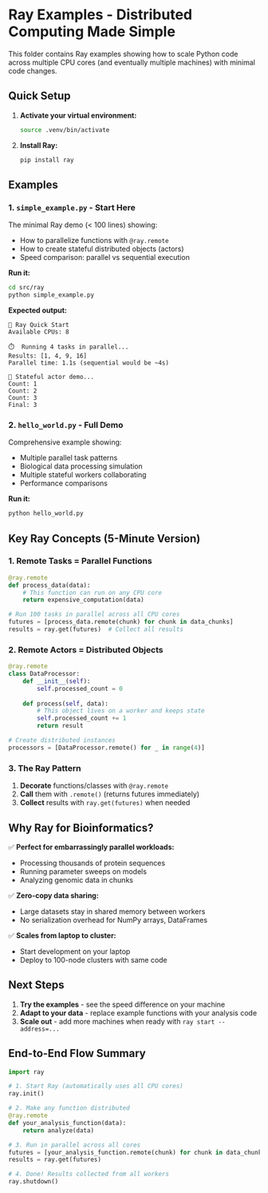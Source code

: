 # Ray Examples - Distributed Computing Made Simple

This folder contains Ray examples showing how to scale Python code across multiple CPU cores (and eventually multiple machines) with minimal code changes.

## Quick Setup

1. **Activate your virtual environment:**

   ```bash
   source .venv/bin/activate
   ```

2. **Install Ray:**

   ```bash
   pip install ray
   ```

## Examples

### 1. `simple_example.py` - Start Here

The minimal Ray demo (< 100 lines) showing:

- How to parallelize functions with `@ray.remote`
- How to create stateful distributed objects (actors)
- Speed comparison: parallel vs sequential execution

**Run it:**

```bash
cd src/ray
python simple_example.py
```

**Expected output:**

```
🚀 Ray Quick Start
Available CPUs: 8

⏱️  Running 4 tasks in parallel...
Results: [1, 4, 9, 16]
Parallel time: 1.1s (sequential would be ~4s)

🤖 Stateful actor demo...
Count: 1
Count: 2  
Count: 3
Final: 3
```

### 2. `hello_world.py` - Full Demo

Comprehensive example showing:

- Multiple parallel task patterns
- Biological data processing simulation
- Multiple stateful workers collaborating
- Performance comparisons

**Run it:**

```bash
python hello_world.py
```

## Key Ray Concepts (5-Minute Version)

### 1. Remote Tasks = Parallel Functions

```python
@ray.remote
def process_data(data):
    # This function can run on any CPU core
    return expensive_computation(data)

# Run 100 tasks in parallel across all CPU cores
futures = [process_data.remote(chunk) for chunk in data_chunks]
results = ray.get(futures)  # Collect all results
```

### 2. Remote Actors = Distributed Objects

```python
@ray.remote  
class DataProcessor:
    def __init__(self):
        self.processed_count = 0
    
    def process(self, data):
        # This object lives on a worker and keeps state
        self.processed_count += 1
        return result

# Create distributed instances
processors = [DataProcessor.remote() for _ in range(4)]
```

### 3. The Ray Pattern

1. **Decorate** functions/classes with `@ray.remote`
2. **Call** them with `.remote()` (returns futures immediately)
3. **Collect** results with `ray.get(futures)` when needed

## Why Ray for Bioinformatics?

✅ **Perfect for embarrassingly parallel workloads:**

- Processing thousands of protein sequences
- Running parameter sweeps on models
- Analyzing genomic data in chunks

✅ **Zero-copy data sharing:**

- Large datasets stay in shared memory between workers
- No serialization overhead for NumPy arrays, DataFrames

✅ **Scales from laptop to cluster:**

- Start development on your laptop
- Deploy to 100-node clusters with same code

## Next Steps

1. **Try the examples** - see the speed difference on your machine
2. **Adapt to your data** - replace example functions with your analysis code
3. **Scale out** - add more machines when ready with `ray start --address=...`

## End-to-End Flow Summary

```python
import ray

# 1. Start Ray (automatically uses all CPU cores)
ray.init()

# 2. Make any function distributed
@ray.remote
def your_analysis_function(data):
    return analyze(data)

# 3. Run in parallel across all cores
futures = [your_analysis_function.remote(chunk) for chunk in data_chunks]
results = ray.get(futures)

# 4. Done! Results collected from all workers
ray.shutdown()
```
